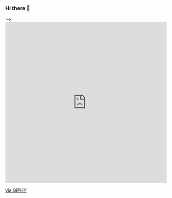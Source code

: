### Hi there 👋

<!-- <-- **Wambui-123/Wambui-123** is a ✨ _special_ ✨ repository because its `README.md` (this file) appears on your GitHub profile.

Here are some ideas to get you started:

- 🔭 I’m currently working on ...
- 🌱 I’m currently learning ...
- 👯 I’m looking to collaborate on ...
- 🤔 I’m looking for help with ...
- 💬 Ask me about ...
- 📫 How to reach me: ...
- 😄 Pronouns: ...
- ⚡ Fun fact: ... --> -->

<div style="width:100%;height:0;padding-bottom:100%;position:relative;"><iframe src="https://giphy.com/embed/1sgetPM00wWqJpVUTl" width="100%" height="100%" style="position:absolute" frameBorder="0" class="giphy-embed" allowFullScreen></iframe></div><p><a href="https://giphy.com/gifs/purwadhikaschool-coding-programming-purwadhika-1sgetPM00wWqJpVUTl">via GIPHY</a></p>
